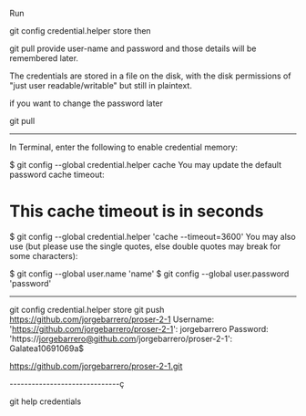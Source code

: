 Run

git config credential.helper store
then

git pull
provide user-name and password and those details will be remembered later.

The credentials are stored in a file on the disk, with the disk permissions of "just user readable/writable" but still in plaintext.

if you want to change the password later

git pull

-----------------------------------

In Terminal, enter the following to enable credential memory:

$ git config --global credential.helper cache
You may update the default password cache timeout:

# This cache timeout is in seconds
$ git config --global credential.helper 'cache --timeout=3600'
You may also use (but please use the single quotes, else double quotes may break for some characters):

$ git config --global user.name 'name'
$ git config --global user.password 'password'

------------------
git config credential.helper store
git push https://github.com/jorgebarrero/proser-2-1
Username: 'https://github.com/jorgebarrero/proser-2-1': jorgebarrero
Password: 'https://jorgebarrero@github.com/jorgebarrero/proser-2-1': Galatea10691069a$

https://github.com/jorgebarrero/proser-2-1.git

------------------------------ç

git help credentials
